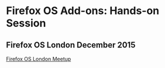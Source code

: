 # Firefox OS Add-ons: Hands-on Session
## Firefox OS London December 2015

[Firefox OS London Meetup](http://www.meetup.com/FirefoxOS/events/226487684/)
